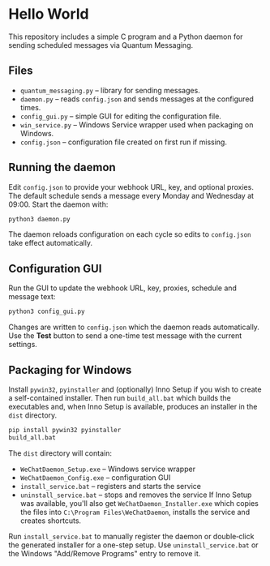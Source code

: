 # Hello World

This repository includes a simple C program and a Python daemon for sending
scheduled messages via Quantum Messaging.

## Files

- `quantum_messaging.py` – library for sending messages.
- `daemon.py` – reads `config.json` and sends messages at the configured times.
- `config_gui.py` – simple GUI for editing the configuration file.
- `win_service.py` – Windows Service wrapper used when packaging on Windows.
- `config.json` – configuration file created on first run if missing.

## Running the daemon
Edit `config.json` to provide your webhook URL, key, and optional proxies. The default schedule sends a message every Monday and Wednesday at 09:00. Start the daemon with:

```bash
python3 daemon.py
```

The daemon reloads configuration on each cycle so edits to `config.json`
take effect automatically.

## Configuration GUI

Run the GUI to update the webhook URL, key, proxies, schedule and message text:

```bash
python3 config_gui.py
```

Changes are written to `config.json` which the daemon reads automatically.
Use the **Test** button to send a one-time test message with the current
settings.

## Packaging for Windows

Install `pywin32`, `pyinstaller` and (optionally) Inno Setup if you wish to
create a self-contained installer. Then run `build_all.bat` which builds the
executables and, when Inno Setup is available, produces an installer in the
`dist` directory.

```bash
pip install pywin32 pyinstaller
build_all.bat
```

The `dist` directory will contain:

- `WeChatDaemon_Setup.exe` – Windows service wrapper
- `WeChatDaemon_Config.exe` – configuration GUI
- `install_service.bat` – registers and starts the service
- `uninstall_service.bat` – stops and removes the service
If Inno Setup was available, you'll also get `WeChatDaemon_Installer.exe` which
copies the files into `C:\Program Files\WeChatDaemon`, installs the service
and creates shortcuts.

Run `install_service.bat` to manually register the daemon or
double‑click the generated installer for a one-step setup. Use
`uninstall_service.bat` or the Windows "Add/Remove Programs" entry to remove it.
